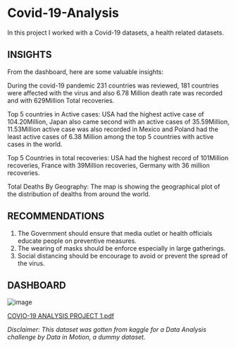 # Covid-19-Analysis
In this project I worked with a Covid-19 datasets, a health related datasets.
## INSIGHTS
From the dashboard, here are some valuable insights:

During the covid-19 pandemic 231 countries was reviewed, 181 countries were affected with the virus and also 6.78 Million death rate was recorded and with 629Million Total recoveries.

Top 5 countries in Active cases: USA had the highest active case of 104.20Million, Japan also came second with an active cases of 35.59Million, 11.53Million active case was also recorded in Mexico and Poland had the least active cases of 6.38 Million among the top 5 countries with active cases in the world.

Top 5 Countries in total recoveries: USA had the highest record of 101Million recoveries, France with 39Million recoveries, Germany with 36 million recoveries.

Total Deaths By Geography: The map is showing the geographical plot of the  distribution of dealths from around the world.
## RECOMMENDATIONS
 
1) The Government should ensure that media outlet or health officials educate people on preventive measures.
2) The wearing of masks should be enforce especially in large gatherings.
3) Social distancing should be encourage to avoid or prevent the spread of the virus.

## DASHBOARD
![image](https://user-images.githubusercontent.com/119592062/234792279-f842d05c-9df7-4ca8-a33b-4a867c6eba9e.png)


[COVIO-19 ANALYSIS PROJECT 1.pdf](https://github.com/opeyemitai/Covid-19-Analysis/files/11340750/COVIO-19.ANALYSIS.PROJECT.1.pdf)

_Disclaimer: This dataset was gotten from kaggle for a Data Analysis challenge by Data in Motion, a dummy dataset._
